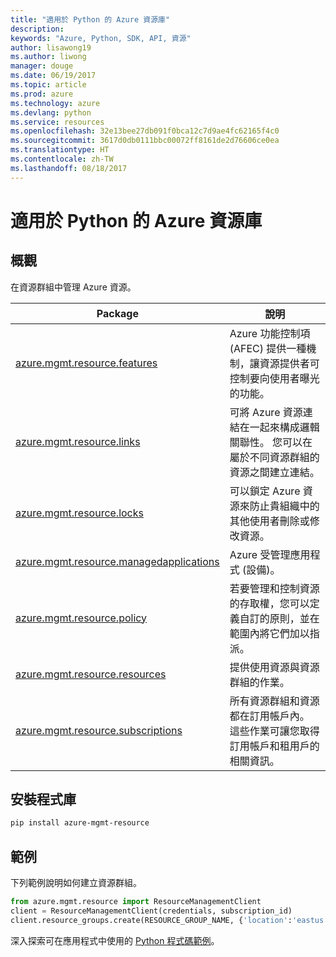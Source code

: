 ```yaml
---
title: "適用於 Python 的 Azure 資源庫"
description: 
keywords: "Azure, Python, SDK, API, 資源"
author: lisawong19
ms.author: liwong
manager: douge
ms.date: 06/19/2017
ms.topic: article
ms.prod: azure
ms.technology: azure
ms.devlang: python
ms.service: resources
ms.openlocfilehash: 32e13bee27db091f0bca12c7d9ae4fc62165f4c0
ms.sourcegitcommit: 3617d0db0111bbc00072ff8161de2d76606ce0ea
ms.translationtype: HT
ms.contentlocale: zh-TW
ms.lasthandoff: 08/18/2017
---
```

# <a name="azure-resources-libraries-for-python"></a>適用於 Python 的 Azure 資源庫 

## <a name="overview"></a>概觀 
在資源群組中管理 Azure 資源。

| Package  |  說明 |
|---|---|
|[azure.mgmt.resource.features][1]|Azure 功能控制項 (AFEC) 提供一種機制，讓資源提供者可控制要向使用者曝光的功能。|
|[azure.mgmt.resource.links][2]|可將 Azure 資源連結在一起來構成邏輯關聯性。 您可以在屬於不同資源群組的資源之間建立連結。|
|[azure.mgmt.resource.locks][3]|可以鎖定 Azure 資源來防止貴組織中的其他使用者刪除或修改資源。|
|[azure.mgmt.resource.managedapplications][4]|Azure 受管理應用程式 (設備)。|
|[azure.mgmt.resource.policy][5]|若要管理和控制資源的存取權，您可以定義自訂的原則，並在範圍內將它們加以指派。|
|[azure.mgmt.resource.resources][6]| 提供使用資源與資源群組的作業。|
|[azure.mgmt.resource.subscriptions][7]|所有資源群組和資源都在訂用帳戶內。 這些作業可讓您取得訂用帳戶和租用戶的相關資訊。|

[1]: /python/api/azure.mgmt.resource.features
[2]: /python/api/azure.mgmt.resource.links
[3]: /python/api/azure.mgmt.resource.locks
[4]: /python/api/azure.mgmt.resource.managedapplications
[5]: /python/api/azure.mgmt.resource.policy
[6]: /python/api/azure.mgmt.resource.resources
[7]: /python/api/azure.mgmt.resource.subscriptions

## <a name="install-the-libraries"></a>安裝程式庫 
```bash
pip install azure-mgmt-resource
```

## <a name="example"></a>範例
下列範例說明如何建立資源群組。 

```python
from azure.mgmt.resource import ResourceManagementClient
client = ResourceManagementClient(credentials, subscription_id)
client.resource_groups.create(RESOURCE_GROUP_NAME, {'location':'eastus'})
```

深入探索可在應用程式中使用的 [Python 程式碼範例](https://azure.microsoft.com/resources/samples/?platform=python)。 